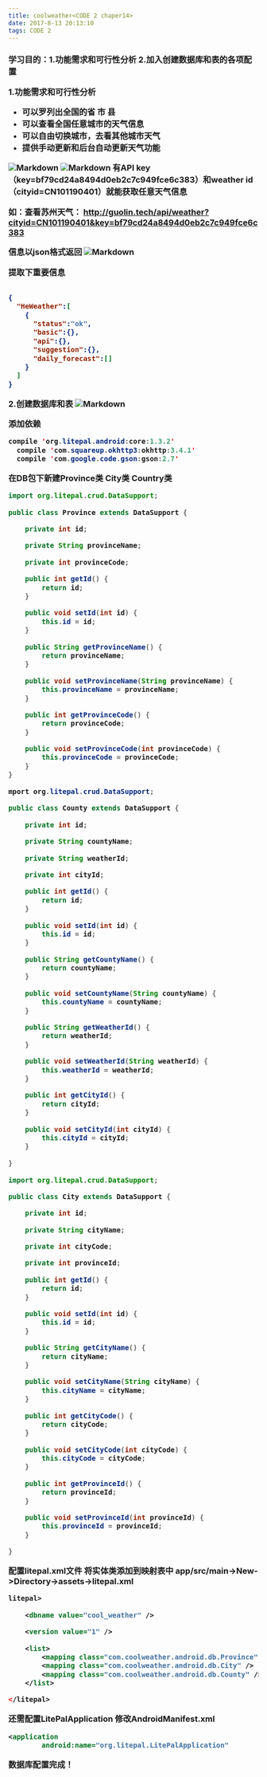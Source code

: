 ```yaml
---
title: coolweather<CODE 2 chaper14>
date: 2017-8-13 20:13:10
tags: CODE 2
---
```


<h3>学习目的：1.功能需求和可行性分析  2.加入创建数据库和表的各项配置

1.功能需求和可行性分析
- 可以罗列出全国的省 市 县
- 可以查看全国任意城市的天气信息
- 可以自由切换城市，去看其他城市天气
- 提供手动更新和后台自动更新天气功能

![Markdown](http://i1.bvimg.com/595109/732fdb2742f73161.png)
![Markdown](http://i1.bvimg.com/595109/b88744037984e0b2.png)
有API key（key=bf79cd24a8494d0eb2c7c949fce6c383）和weather id（cityid=CN101190401）就能获取任意天气信息

如：查看苏州天气：
http://guolin.tech/api/weather?cityid=CN101190401&key=bf79cd24a8494d0eb2c7c949fce6c383

信息以json格式返回
![Markdown](http://i1.bvimg.com/595109/13075fc3de9f820d.png)

提取下重要信息
```json

{
  "HeWeather":[
    {
      "status":"ok",
      "basic":{},
      "api":{},
      "suggestion":{},
      "daily_forecast":[]
    }
  ]
}
```


2.创建数据库和表
![Markdown](http://i4.bvimg.com/595109/21d805f460c6c2d2.png)

添加依赖
```java
compile 'org.litepal.android:core:1.3.2'
  compile 'com.squareup.okhttp3:okhttp:3.4.1'
  compile 'com.google.code.gson:gson:2.7'
```

在DB包下新建Province类 City类 Country类
```java
import org.litepal.crud.DataSupport;

public class Province extends DataSupport {

    private int id;

    private String provinceName;

    private int provinceCode;

    public int getId() {
        return id;
    }

    public void setId(int id) {
        this.id = id;
    }

    public String getProvinceName() {
        return provinceName;
    }

    public void setProvinceName(String provinceName) {
        this.provinceName = provinceName;
    }

    public int getProvinceCode() {
        return provinceCode;
    }

    public void setProvinceCode(int provinceCode) {
        this.provinceCode = provinceCode;
    }
}
```

```java
mport org.litepal.crud.DataSupport;

public class County extends DataSupport {

    private int id;

    private String countyName;

    private String weatherId;

    private int cityId;

    public int getId() {
        return id;
    }

    public void setId(int id) {
        this.id = id;
    }

    public String getCountyName() {
        return countyName;
    }

    public void setCountyName(String countyName) {
        this.countyName = countyName;
    }

    public String getWeatherId() {
        return weatherId;
    }

    public void setWeatherId(String weatherId) {
        this.weatherId = weatherId;
    }

    public int getCityId() {
        return cityId;
    }

    public void setCityId(int cityId) {
        this.cityId = cityId;
    }

}
```

```java
import org.litepal.crud.DataSupport;

public class City extends DataSupport {

    private int id;

    private String cityName;

    private int cityCode;

    private int provinceId;

    public int getId() {
        return id;
    }

    public void setId(int id) {
        this.id = id;
    }

    public String getCityName() {
        return cityName;
    }

    public void setCityName(String cityName) {
        this.cityName = cityName;
    }

    public int getCityCode() {
        return cityCode;
    }

    public void setCityCode(int cityCode) {
        this.cityCode = cityCode;
    }

    public int getProvinceId() {
        return provinceId;
    }

    public void setProvinceId(int provinceId) {
        this.provinceId = provinceId;
    }

}
```

配置litepal.xml文件 将实体类添加到映射表中
app/src/main->New->Directory->assets->litepal.xml
```xml
litepal>

    <dbname value="cool_weather" />

    <version value="1" />

    <list>
        <mapping class="com.coolweather.android.db.Province" />
        <mapping class="com.coolweather.android.db.City" />
        <mapping class="com.coolweather.android.db.County" />
    </list>

</litepal>
```

还需配置LitePalApplication 修改AndroidManifest.xml
```xml
<application
        android:name="org.litepal.LitePalApplication"
```


数据库配置完成！        
